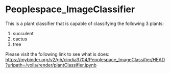 # Peoplespace_ImageClassifier

This is a plant classifier that is capable of classifying the following 3 plants: 
1. succulent
2. cactus
3. tree

Please visit the following link to see what is does:  
https://mybinder.org/v2/gh/cindia3704/Peoplespace_ImageClassifier/HEAD?urlpath=/voila/render/plantClassifier.ipynb
